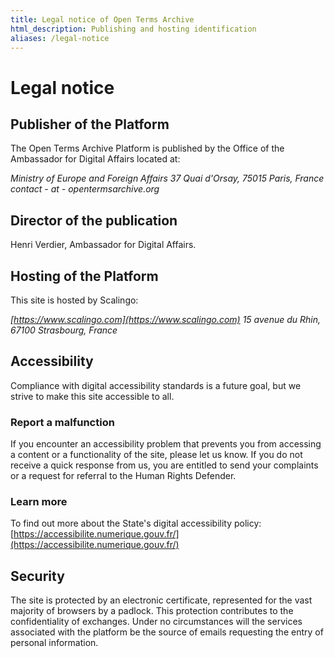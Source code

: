 ```yaml
---
title: Legal notice of Open Terms Archive
html_description: Publishing and hosting identification
aliases: /legal-notice
---
```


# Legal notice

## Publisher of the Platform

The Open Terms Archive Platform is published by the Office of the Ambassador for Digital Affairs located at:

_Ministry of Europe and Foreign Affairs_
_37 Quai d'Orsay, 75015 Paris, France_
_contact - at - opentermsarchive.org_

## Director of the publication

Henri Verdier, Ambassador for Digital Affairs.

## Hosting of the Platform

This site is hosted by Scalingo:

_[https://www.scalingo.com](https://www.scalingo.com)_
_15 avenue du Rhin, 67100 Strasbourg, France_

## Accessibility

Compliance with digital accessibility standards is a future goal, but we strive to make this site accessible to all.

### Report a malfunction

If you encounter an accessibility problem that prevents you from accessing a content or a functionality of the site, please let us know.
If you do not receive a quick response from us, you are entitled to send your complaints or a request for referral to the Human Rights Defender.

### Learn more

To find out more about the State's digital accessibility policy: [https://accessibilite.numerique.gouv.fr/](https://accessibilite.numerique.gouv.fr/)

## Security

The site is protected by an electronic certificate, represented for the vast majority of browsers by a padlock. This protection contributes to the confidentiality of exchanges. Under no circumstances will the services associated with the platform be the source of emails requesting the entry of personal information.
